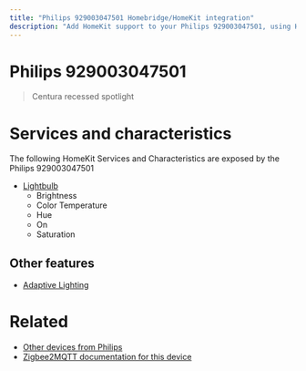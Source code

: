 ```yaml
---
title: "Philips 929003047501 Homebridge/HomeKit integration"
description: "Add HomeKit support to your Philips 929003047501, using Homebridge, Zigbee2MQTT and homebridge-z2m."
---
```

<!---
This file has been GENERATED using src/docgen/docgen.ts
DO NOT EDIT THIS FILE MANUALLY!
-->
# Philips 929003047501
> Centura recessed spotlight


# Services and characteristics
The following HomeKit Services and Characteristics are exposed by
the Philips 929003047501

* [Lightbulb](../../light.md)
  * Brightness
  * Color Temperature
  * Hue
  * On
  * Saturation

## Other features
* [Adaptive Lighting](../../light.md)

# Related
* [Other devices from Philips](../index.md#philips)
* [Zigbee2MQTT documentation for this device](https://www.zigbee2mqtt.io/devices/929003047501.html)
